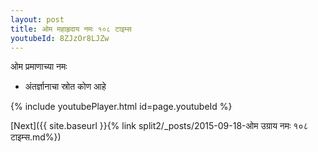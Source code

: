 ```yaml
---
layout: post
title: ओम महाहृदाय नमः १०८ टाइम्स
youtubeId: 8ZJzOr8LJZw
---
```

 
 
 ओम प्रमाणाच्या नमः  
 
 -  अंतर्ज्ञानाचा स्रोत कोण आहे 
 
  
 
  
 
 
 
 
 
 


{% include youtubePlayer.html id=page.youtubeId %}
 
[Next]({{ site.baseurl }}{% link  split2/_posts/2015-09-18-ओम उग्राय नमः १०८ टाइम्स.md%})
 
